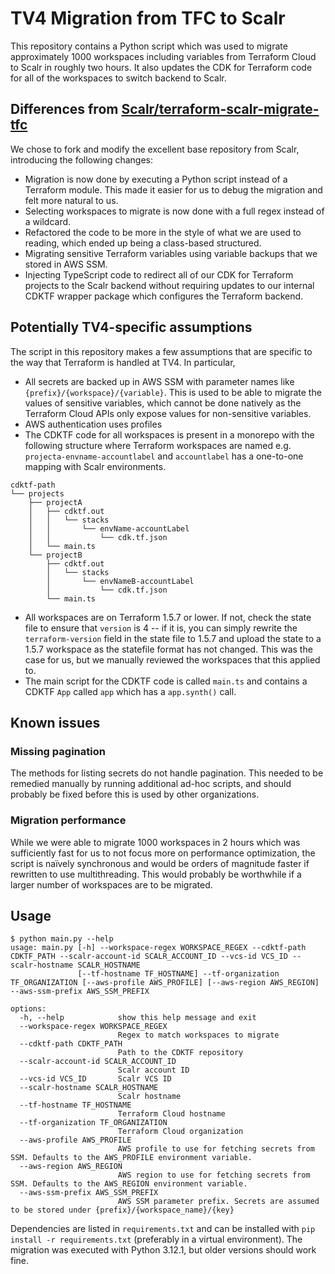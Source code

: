 # TV4 Migration from TFC to Scalr
This repository contains a Python script which was used to migrate approximately 1000 workspaces including variables from Terraform Cloud to Scalr in roughly two hours. It also updates the CDK for Terraform code for all of the workspaces to switch backend to Scalr.

## Differences from [Scalr/terraform-scalr-migrate-tfc](https://github.com/Scalr/terraform-scalr-migrate-tfc)
We chose to fork and modify the excellent base repository from Scalr, introducing the following changes:

- Migration is now done by executing a Python script instead of a Terraform module. This made it easier for us to debug the migration and felt more natural to us.
- Selecting workspaces to migrate is now done with a full regex instead of a wildcard.
- Refactored the code to be more in the style of what we are used to reading, which ended up being a class-based structured.
- Migrating sensitive Terraform variables using variable backups that we stored in AWS SSM.
- Injecting TypeScript code to redirect all of our CDK for Terraform projects to the Scalr backend without requiring updates to our internal CDKTF wrapper package which configures the Terraform backend.

## Potentially TV4-specific assumptions
The script in this repository makes a few assumptions that are specific to the way that Terraform is handled at TV4. In particular,

- All secrets are backed up in AWS SSM with parameter names like `{prefix}/{workspace}/{variable}`. This is used to be able to migrate the values of sensitive variables, which cannot be done natively as the Terraform Cloud APIs only expose values for non-sensitive variables.
- AWS authentication uses profiles
- The CDKTF code for all workspaces is present in a monorepo with the following structure where Terraform workspaces are named e.g. `projecta-envname-accountlabel` and `accountlabel` has a one-to-one mapping with Scalr environments. 

```
cdktf-path
└── projects
    ├── projectA
    │   ├── cdktf.out
    │   │   └── stacks
    │   │       └── envName-accountLabel
    │   │           └── cdk.tf.json
    │   └── main.ts
    └── projectB
        ├── cdktf.out
        │   └── stacks
        │       └── envNameB-accountLabel
        │           └── cdk.tf.json
        └── main.ts
```

- All workspaces are on Terraform 1.5.7 or lower. If not, check the state file to ensure that `version` is 4 -- if it is, you can simply rewrite the `terraform-version` field in the state file to 1.5.7 and upload the state to a 1.5.7 workspace as the statefile format has not changed. This was the case for us, but we manually reviewed the workspaces that this applied to.
- The main script for the CDKTF code is called `main.ts` and contains a CDKTF `App` called `app` which has a `app.synth()` call.


## Known issues
### Missing pagination
The methods for listing secrets do not handle pagination. This needed to be remedied manually by running additional ad-hoc scripts, and should probably be fixed before this is used by other organizations.

### Migration performance
While we were able to migrate 1000 workspaces in 2 hours which was sufficiently fast for us to not focus more on performance optimization, the script is naïvely synchronous and would be orders of magnitude faster if rewritten to use multithreading. This would probably be worthwhile if a larger number of workspaces are to be migrated.


## Usage
```
$ python main.py --help
usage: main.py [-h] --workspace-regex WORKSPACE_REGEX --cdktf-path CDKTF_PATH --scalr-account-id SCALR_ACCOUNT_ID --vcs-id VCS_ID --scalr-hostname SCALR_HOSTNAME
               [--tf-hostname TF_HOSTNAME] --tf-organization TF_ORGANIZATION [--aws-profile AWS_PROFILE] [--aws-region AWS_REGION] --aws-ssm-prefix AWS_SSM_PREFIX

options:
  -h, --help            show this help message and exit
  --workspace-regex WORKSPACE_REGEX
                        Regex to match workspaces to migrate
  --cdktf-path CDKTF_PATH
                        Path to the CDKTF repository
  --scalr-account-id SCALR_ACCOUNT_ID
                        Scalr account ID
  --vcs-id VCS_ID       Scalr VCS ID
  --scalr-hostname SCALR_HOSTNAME
                        Scalr hostname
  --tf-hostname TF_HOSTNAME
                        Terraform Cloud hostname
  --tf-organization TF_ORGANIZATION
                        Terraform Cloud organization
  --aws-profile AWS_PROFILE
                        AWS profile to use for fetching secrets from SSM. Defaults to the AWS_PROFILE environment variable.
  --aws-region AWS_REGION
                        AWS region to use for fetching secrets from SSM. Defaults to the AWS_REGION environment variable.
  --aws-ssm-prefix AWS_SSM_PREFIX
                        AWS SSM parameter prefix. Secrets are assumed to be stored under {prefix}/{workspace_name}/{key}
```

Dependencies are listed in `requirements.txt` and can be installed with `pip install -r requirements.txt` (preferably in a virtual environment). The migration was executed with Python 3.12.1, but older versions should work fine.